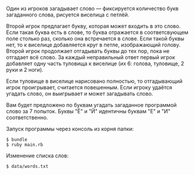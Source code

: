 Один из игроков загадывает слово — фиксируется количество букв загаданного слова, рисуется виселица с петлёй.

Второй игрок предлагает букву, которая может входить в это слово. Если такая буква есть в слове, то буква отражается в
соответсвующем поле столько раз, сколько она встречается в слове. Если такой буквы нет, то к
виселице добавляется круг в петле, изображающий голову. Второй игрок продолжает отгадывать буквы до тех пор, пока не
отгадает всё слово. За каждый неправильный ответ первый игрок добавляет одну часть туловища к виселице (их 6:
голова, туловище, 2 руки и 2 ноги).

Если туловище в виселице нарисовано полностью, то отгадывающий игрок проигрывает, считается повешенным. Если игроку
удаётся угадать слово, он выигрывает и может загадывать слово.

Вам будет предложено по буквам угадать загаданное программой слово за 7 попыток. Буквы "Ё" и "Й" идентичны буквам "Е" и "И" соответственно.

Запуск программы через консоль из корня папки:

```
$ bundle
$ ruby main.rb
```

Изменение списка слов:
```
$ data/words.txt
```

